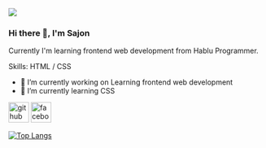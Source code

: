 ![](https://cdn.pixabay.com/photo/2016/11/30/20/58/programming-1873854_1280.png)

### Hi there 👋, I'm Sajon

Currently I'm learning frontend web development from Hablu Programmer.

Skills:  HTML / CSS

- 🔭 I’m currently working on Learning frontend web development 
- 🌱 I’m currently learning CSS 


[<img src='https://cdn.jsdelivr.net/npm/simple-icons@3.0.1/icons/github.svg' alt='github' height='40'>](https://github.com/sajon01)  [<img src='https://cdn.jsdelivr.net/npm/simple-icons@3.0.1/icons/facebook.svg' alt='facebook' height='40'>](https://www.facebook.com/61566048922828)  

[![Top Langs](https://github-readme-stats.vercel.app/api/top-langs/?username=sajon01)](https://github.com/anuraghazra/github-readme-stats)

